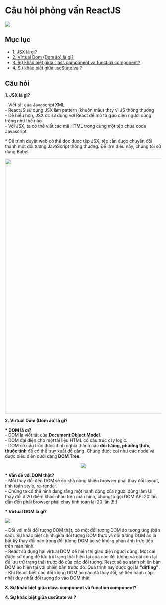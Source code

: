 # Câu hỏi phỏng vấn ReactJS

<img src="https://ms314006.github.io/static/b7a8f321b0bbc07ca9b9d22a7a505ed5/97b31/React.jpg"/>


## Mục lục
<ul>
  <li>
    <a href="#cau1">1. JSX là gì?</a>  
  </li>
  <li>
    <a href="#cau2">2. Virtual Dom (Dom ảo) là gì?</a>
  </li>
  <li>
    <a href="#cau3">3. Sự khác biệt giữa class component và function component?</a>
  </li>
  
   <li>
    <a href="#cau4">4. Sự khác biệt giữa useState và ?</a>
  </li>
 </ul>


## Câu hỏi
<b id="cau1">1. JSX là gì?</b>
<p>
  - Viết tắt của Javascript XML
   <br/>
  - ReactJS sử dụng JSX làm pattern (khuôn mẫu) thay vì JS thông thường
   <br/>
  - Dễ hiểu hơn, JSX đc sử dụng vơi React để mô tả giao diện người dùng trông như thế nào
  <br/>
  - Với JSX, ta có thể viết các mã HTML trong cùng một tệp chứa code Javascript
</p>
<p>
  * Để trình duyệt web có thể đọc được tệp JSX, tệp cần được chuyển đổi thành một đối tượng JavaScript thông thường. Để làm điều này, chúng tôi sử dụng Babel.
</p>
<div align="center">
  <img src="https://firebasestorage.googleapis.com/v0/b/mindcard-99b06.appspot.com/o/interview%2FScreenshot%202022-12-22%20at%2010.22.09.png?alt=media&token=7c18c74c-9f02-48b9-beaa-23baf029ee4c" width="820">
</div>


<b id="cau2">2. Virtual Dom (Dom ảo) là gì?</b>
<p>
  <b>* DOM là gì?</b>
  <br/>
      - DOM là viết tắt của <b>Document Object Model</b>. 
      <br/>
      - DOM đại diện cho một tài liệu HTML có cấu trúc cây logic. 
      <br/>
      - DOM có cấu trúc được định nghĩa thành các <b>đối tượng, phương thức, thuộc tính</b> để có thể truy xuất dễ dàng. Chúng được coi như các node và được biểu diễn dưới dạng <b>DOM Tree</b>.
      <br/>
</p>
  
<div align="center">
  <img src="https://images.viblo.asia/74e0e748-dff2-4790-a202-f80b29519951.gif" />
</div>
<p>
  <b>* Vấn đề với DOM thật?</b> 
  <br/>
  - Mỗi thay đổi đến DOM sẽ có khả năng khiến browser phải thay đổi layout, tính toán style, re-render.
  <br/>
  - Chúng ta có thể hình dung rằng một hành động của người dùng làm UI thay đổi ở 20 điểm khác nhau trên màn hình, chúng ta gọi DOM API 20 lần dẫn đến phải browser phải chạy tính toán lại 20 lần (!!!)
</p>

<p>
  <b>* Virtual DOM là gì?</b>
</p>

<img src="https://github.com/Ren0503/fullstack-interviews/raw/main/frontend/react/assets/virtual_DOM.png"/>

<p>
  - Đối với mỗi đối tượng DOM thật, có một đối tượng DOM ảo tương ứng (bản sao). Sự khác biệt chính giữa đối tượng DOM thực và đối tượng DOM ảo là bất kỳ thay đổi nào trong đối tượng DOM ảo sẽ không phản ánh trực tiếp trên màn hình.
  <br/>
  - React sử dụng hai virtual DOM để hiển thị giao diện người dùng. Một cái được sử dụng để lưu trữ trạng thái hiện tại của các đối tượng và cái còn lại để lưu trữ trạng thái trước đó của các đối tượng. React sẽ so sánh phiên bản DOM ảo hiện tại với phiên bản trước đó. Quá trình này được gọi là <b>"diffing"</b>.
  <br/>
  - Khi React biết các đối tượng DOM ảo nào đã thay đổi, sẽ tiến hành cập nhật duy nhất đối tượng đó vào DOM thật
</p>

<b id="cau3">3. Sự khác biệt giữa class component và function component?</b>

<b id="cau4">4. Sự khác biệt giữa useState và ?</b>


